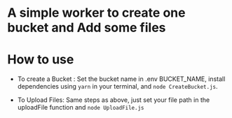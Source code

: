 # A simple worker to create one bucket and Add some files

# How to use

- To create a Bucket : Set the bucket name in .env BUCKET_NAME, install dependencies using `yarn` in your terminal, and `node CreateBucket.js`.

- To Upload Files: Same steps as above, just set your file path in the uploadFile function and `node UploadFile.js`
